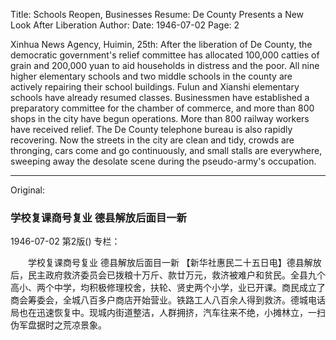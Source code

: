 Title: Schools Reopen, Businesses Resume: De County Presents a New Look After Liberation
Author:
Date: 1946-07-02
Page: 2

Xinhua News Agency, Huimin, 25th: After the liberation of De County, the democratic government's relief committee has allocated 100,000 catties of grain and 200,000 yuan to aid households in distress and the poor. All nine higher elementary schools and two middle schools in the county are actively repairing their school buildings. Fulun and Xianshi elementary schools have already resumed classes. Businessmen have established a preparatory committee for the chamber of commerce, and more than 800 shops in the city have begun operations. More than 800 railway workers have received relief. The De County telephone bureau is also rapidly recovering. Now the streets in the city are clean and tidy, crowds are thronging, cars come and go continuously, and small stalls are everywhere, sweeping away the desolate scene during the pseudo-army's occupation.



<hr /> 

Original: 


### 学校复课商号复业  德县解放后面目一新

1946-07-02
第2版()
专栏：

　　学校复课商号复业
    德县解放后面目一新
    【新华社惠民二十五日电】德县解放后，民主政府救济委员会已拨粮十万斤、款廿万元，救济被难户和贫民。全县九个高小、两个中学，均积极修理校舍，扶轮、贤史两个小学，业已开课。商民成立了商会筹委会，全城八百多户商店开始营业。铁路工人八百余人得到救济。德城电话局也在迅速恢复中。现城内街道整洁，人群拥挤，汽车往来不绝，小摊林立，一扫伪军盘据时之荒凉景象。
